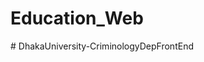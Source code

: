 # Education_Web
#   D h a k a U n i v e r s i t y - C r i m i n o l o g y D e p F r o n t E n d  
 
